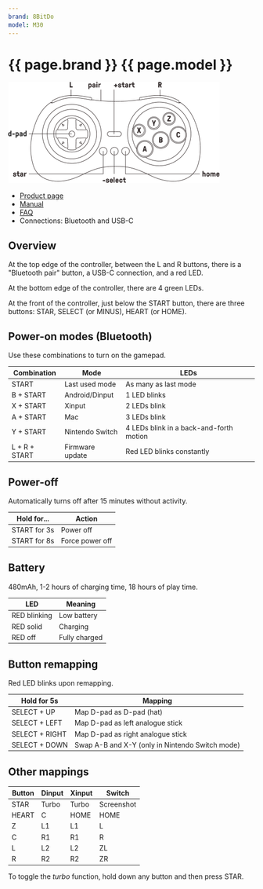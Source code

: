 ```yaml
---
brand: 8BitDo
model: M30
---
```


# {{ page.brand }} {{ page.model }}

<img class="drawing" src="8BitDo_M30.svg" alt="Drawing of the {{ page.brand }} {{ page.model }} gamepad, showing all buttons.">

* [Product page](https://www.8bitdo.com/m30/)
* [Manual](https://download.8bitdo.com/Manual/Controller/M30/M30_Manual.pdf)
* [FAQ](https://support.8bitdo.com/faq/m30-bluetooth-controller.html)
* Connections: Bluetooth and USB-C

## Overview

At the top edge of the controller, between the L and R buttons, there is a "Bluetooth pair" button, a USB-C connection, and a red LED.

At the bottom edge of the controller, there are 4 green LEDs.

At the front of the controller, just below the START button, there are three buttons: STAR, SELECT (or MINUS), HEART (or HOME).

## Power-on modes (Bluetooth)

Use these combinations to turn on the gamepad.

Combination   | Mode            | LEDs
------------- | --------------- | ----
START         | Last used mode  | As many as last mode
B + START     | Android/Dinput  | 1 LED blinks
X + START     | Xinput          | 2 LEDs blink
A + START     | Mac             | 3 LEDs blink
Y + START     | Nintendo Switch | 4 LEDs blink in a back-and-forth motion
L + R + START | Firmware update | Red LED blinks constantly


## Power-off

Automatically turns off after 15 minutes without activity.

Hold for...  | Action
------------ | ------
START for 3s | Power off
START for 8s | Force power off

## Battery

480mAh, 1-2 hours of charging time, 18 hours of play time.

LED          | Meaning
------------ | -------
RED blinking | Low battery
RED solid    | Charging
RED off      | Fully charged

## Button remapping

Red LED blinks upon remapping.

Hold for 5s    | Mapping
-------------- | -------
SELECT + UP    | Map D-pad as D-pad (hat)
SELECT + LEFT  | Map D-pad as left analogue stick
SELECT + RIGHT | Map D-pad as right analogue stick
SELECT + DOWN  | Swap A-B and X-Y (only in Nintendo Switch mode)

## Other mappings

Button | Dinput | Xinput | Switch
------ | ------ | ------ | ------
STAR   | Turbo  | Turbo  | Screenshot
HEART  | C      | HOME   | HOME
Z      | L1     | L1     | L
C      | R1     | R1     | R
L      | L2     | L2     | ZL
R      | R2     | R2     | ZR

To toggle the *turbo* function, hold down any button and then press STAR.
